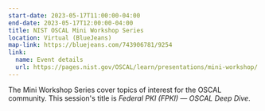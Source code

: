 ```yaml
---
start-date: 2023-05-17T11:00:00-04:00
end-date: 2023-05-17T12:00:00-04:00
title: NIST OSCAL Mini Workshop Series
location: Virtual (BlueJeans)
map-link: https://bluejeans.com/743906781/9254
link:
  name: Event details
  url: https://pages.nist.gov/OSCAL/learn/presentations/mini-workshop/
---
```


The Mini Workshop Series cover topics of interest for the OSCAL community. This session's
title is *Federal PKI (FPKI) &mdash; OSCAL Deep Dive*.
